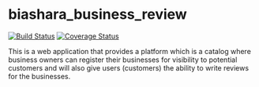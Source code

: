 # biashara_business_review

[![Build Status](https://travis-ci.org/CaptainMumo/biashara_business_review.svg?branch=develop)](https://travis-ci.org/CaptainMumo/biashara_business_review)
[![Coverage Status](https://coveralls.io/repos/github/CaptainMumo/biashara_business_review/badge.svg?branch=develop)](https://coveralls.io/github/CaptainMumo/biashara_business_review?branch=develop)

This is a web application that provides a platform which is a catalog where business owners can register their businesses for visibility to potential customers and will also give users (customers) the ability to write reviews for the businesses.
